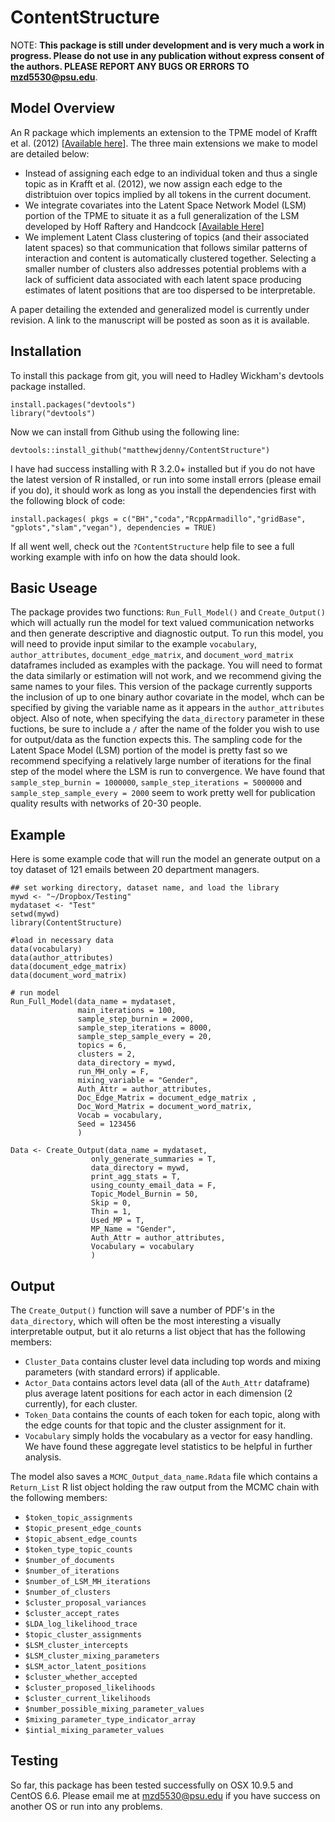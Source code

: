# ContentStructure

NOTE: **This package is still under development and is very much a work in progress. Please do not use in any publication without express consent of the authors. PLEASE REPORT ANY BUGS OR ERRORS TO <mzd5530@psu.edu>**. 

## Model Overview 

An R package which implements an extension to the TPME model of Krafft et al. (2012) [[Available here](http://dirichlet.net/pdf/krafft12topic-partitioned.pdf)].  The three main extensions we make to model are detailed below:

*  Instead of assigning each edge to an individual token and thus a single topic as in Krafft et al. (2012), we now assign each edge to the distribtuion over topics implied by all tokens in the current document.
*  We integrate covariates into the Latent Space Network Model (LSM) portion of the TPME to situate it as a full generalization of the LSM developed by Hoff Raftery and Handcock [[Available Here](http://www.stat.cmu.edu/~brian/905-2009/all-papers/hoff-raftery-handcock-2002-jasa.pdf)]
*  We implement Latent Class clustering of topics (and their associated latent spaces) so that communication that follows similar patterns of interaction and content is automatically clustered together. Selecting a smaller number of clusters also addresses potential problems with a lack of sufficient data associated with each latent space producing estimates of latent positions that are too dispersed to be interpretable.

A paper detailing the extended and generalized model is currently under revision. A link to the manuscript will be posted as soon as it is available.

## Installation

To install this package from git, you will need to Hadley Wickham's devtools package installed.

    install.packages("devtools")
    library("devtools")
    
Now we can install from Github using the following line:

    devtools::install_github("matthewjdenny/ContentStructure")

I have  had success installing with R 3.2.0+ installed but if you do not have the latest version of R installed, or run into some install errors (please email if you do), it should work as long as you install the dependencies first with the following block of code:

    install.packages( pkgs = c("BH","coda","RcppArmadillo","gridBase",
    "gplots","slam","vegan"), dependencies = TRUE)

If all went well, check out the `?ContentStructure` help file to see a full working example with info on how the data should look. 

## Basic Useage

The package provides two functions: `Run_Full_Model()` and `Create_Output()` which will actually run the model for text valued communication networks and then generate descriptive and diagnostic output. To run this model, you will need to provide input similar to the example `vocabulary`, `author_attributes`, `document_edge_matrix`, and `document_word_matrix`  dataframes included as examples with the package. You will need to format the data similarly or estimation will not work, and we recommend giving the same names to your files. This version of the package currently supports the inclusion of up to one binary author covariate in the model, whch can be specified by giving the variable name as it appears in the `author_attributes` object. Also of note, when specifying the `data_directory` parameter in these fuctions, be sure to include a `/` after the name of the folder you wish to use for output/data as the function expects this. The sampling code for the Latent Space Model (LSM) portion of the model is pretty fast so we recommend specifying a relatively large number of iterations for the final step of the model where the LSM is run to convergence. We have found that  `sample_step_burnin = 1000000`, `sample_step_iterations = 5000000` and `sample_step_sample_every = 2000` seem to work pretty well for publication quality results with networks of 20-30 people. 

## Example

Here is some example code that will run the model an generate output on a toy dataset of 121 emails between 20 department managers. 

    ## set working directory, dataset name, and load the library 
    mywd <- "~/Dropbox/Testing"
    mydataset <- "Test"
    setwd(mywd)
    library(ContentStructure)  
    
    #load in necessary data
    data(vocabulary)
    data(author_attributes)
    data(document_edge_matrix)
    data(document_word_matrix)  
      
    # run model
    Run_Full_Model(data_name = mydataset,  
                   main_iterations = 100, 
                   sample_step_burnin = 2000, 
                   sample_step_iterations = 8000,
                   sample_step_sample_every = 20,
                   topics = 6,
                   clusters = 2,
                   data_directory = mywd,
                   run_MH_only = F,
                   mixing_variable = "Gender",
                   Auth_Attr = author_attributes, 
                   Doc_Edge_Matrix = document_edge_matrix ,
                   Doc_Word_Matrix = document_word_matrix, 
                   Vocab = vocabulary,
    			   Seed = 123456
                   )  
                     
    Data <- Create_Output(data_name = mydataset,
              		  only_generate_summaries = T, 
                      data_directory = mywd,
                      print_agg_stats = T,
                      using_county_email_data = F,
                      Topic_Model_Burnin = 50,
                      Skip = 0, 
                      Thin = 1,
                      Used_MP = T,
                      MP_Name = "Gender",
                      Auth_Attr = author_attributes,
                      Vocabulary = vocabulary
                      )
                          
## Output

The `Create_Output()` function will save a number of PDF's in the `data_directory`, which will often be the most interesting a visually interpretable output, but it alo returns a list object that has the following members: 

* `Cluster_Data` contains cluster level data including top words and mixing parameters (with standard errors) if applicable.
* `Actor_Data` contains actors level data (all of the `Auth_Attr` dataframe) plus average latent positions for each actor in each dimension (2 currently), for each cluster. 
* `Token_Data` contains the counts of each token for each topic, along with the edge counts for that topic and the cluster assignment for it. 
* `Vocabulary` simply holds the vocabulary as a vector for easy handling. We have found these aggregate level statistics to be helpful in further analysis.

The model also saves a `MCMC_Output_data_name.Rdata` file which contains a `Return_List` R list object holding the raw output from the MCMC chain with the following members:

* `$token_topic_assignments`
* `$topic_present_edge_counts`
* `$topic_absent_edge_counts`
* `$token_type_topic_counts`
* `$number_of_documents`
* `$number_of_iterations`
* `$number_of_LSM_MH_iterations` 
* `$number_of_clusters`
* `$cluster_proposal_variances`
* `$cluster_accept_rates`
* `$LDA_log_likelihood_trace`
* `$topic_cluster_assignments`
* `$LSM_cluster_intercepts`
* `$LSM_cluster_mixing_parameters`
* `$LSM_actor_latent_positions`
* `$cluster_whether_accepted`
* `$cluster_proposed_likelihoods`
* `$cluster_current_likelihoods`
* `$number_possible_mixing_parameter_values`
* `$mixing_parameter_type_indicator_array`
* `$intial_mixing_parameter_values`

## Testing
            
So far, this package has been tested successfully on OSX 10.9.5 and CentOS 6.6. Please email me at <mzd5530@psu.edu> if you have success on another OS or run into any problems.
